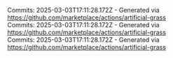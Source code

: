 Commits: 2025-03-03T17:11:28.172Z - Generated via https://github.com/marketplace/actions/artificial-grass
<br>
Commits: 2025-03-03T17:11:28.172Z - Generated via https://github.com/marketplace/actions/artificial-grass
<br>
Commits: 2025-03-03T17:11:28.172Z - Generated via https://github.com/marketplace/actions/artificial-grass
<br>
